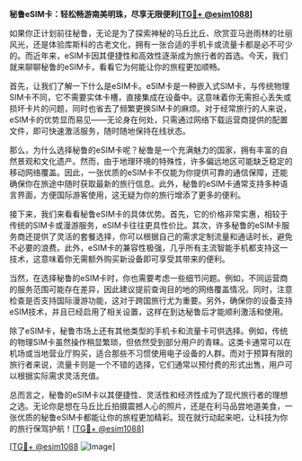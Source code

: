 **秘鲁eSIM卡：轻松畅游南美明珠，尽享无限便利[[TG💪+ @esim1088](https://t.me/s/esim1088)]**

如果你正计划前往秘鲁，无论是为了探索神秘的马丘比丘、欣赏亚马逊雨林的壮丽风光，还是体验库斯科的古老文化，拥有一张合适的手机卡或流量卡都是必不可少的。而近年来，eSIM卡因其便捷性和高效性逐渐成为旅行者的首选。今天，我们就来聊聊秘鲁的eSIM卡，看看它为何能让你的旅程更加顺畅。

首先，让我们了解一下什么是eSIM卡。eSIM卡是一种嵌入式SIM卡，与传统物理SIM卡不同，它不需要实体卡槽，直接集成在设备中。这意味着你无需担心丢失或损坏卡片的问题，同时也省去了频繁更换SIM卡的麻烦。对于经常旅行的人来说，eSIM卡的优势显而易见——无论身在何处，只需通过网络下载运营商提供的配置文件，即可快速激活服务，随时随地保持在线状态。

那么，为什么选择秘鲁的eSIM卡呢？秘鲁是一个充满魅力的国家，拥有丰富的自然景观和文化遗产。然而，由于地理环境的特殊性，许多偏远地区可能缺乏稳定的移动网络覆盖。因此，一张优质的eSIM卡不仅能为你提供可靠的通信保障，还能确保你在旅途中随时获取最新的旅行信息。此外，秘鲁的eSIM卡通常支持多种语言界面，方便国际游客使用，这无疑为你的旅行增添了更多的便利。

接下来，我们来看看秘鲁eSIM卡的具体优势。首先，它的价格非常实惠，相较于传统的SIM卡或漫游服务，eSIM卡往往更具性价比。其次，许多秘鲁的eSIM卡服务商还提供了灵活的套餐选择，你可以根据自己的需求定制流量和通话时长，避免不必要的浪费。此外，eSIM卡的兼容性极强，几乎所有主流智能手机都支持这一技术，这意味着你无需额外购买新设备即可享受其带来的便利。

当然，在选择秘鲁的eSIM卡时，你也需要考虑一些细节问题。例如，不同运营商的服务范围可能存在差异，因此建议提前查询目的地的网络覆盖情况。同时，注意检查是否支持国际漫游功能，这对于跨国旅行尤为重要。另外，确保你的设备支持eSIM技术，并且已经启用了相关设置，这样在到达秘鲁后才能顺利激活和使用。

除了eSIM卡，秘鲁市场上还有其他类型的手机卡和流量卡可供选择。例如，传统的物理SIM卡虽然操作稍显繁琐，但依然受到部分用户的青睐。这类卡通常可以在机场或当地营业厅购买，适合那些不习惯使用电子设备的人群。而对于预算有限的旅行者来说，流量卡则是一个不错的选择，它们通常以预付费的形式出售，用户可以根据实际需求灵活充值。

总而言之，秘鲁的eSIM卡以其便捷性、灵活性和经济性成为了现代旅行者的理想之选。无论你是想在马丘比丘拍摄震撼人心的照片，还是在利马品尝地道美食，一张优质的秘鲁eSIM卡都能让你的旅程更加精彩。现在就行动起来吧，让科技为你的旅行保驾护航！[[TG💪+ @esim1088](https://t.me/s/esim1088)]

[[TG💪+ @esim1088](https://t.me/s/esim1088) ![Image](https://i.postimg.cc/4NQfJmqS/Snipaste-2025-05-13-00-14-12.png)]